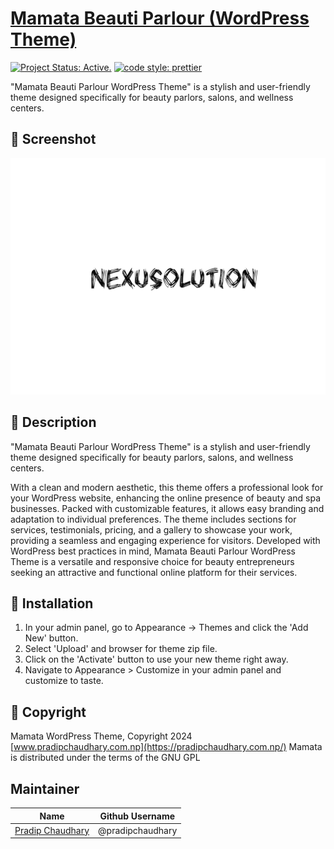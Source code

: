 # [Mamata Beauti Parlour (WordPress Theme)](https://github.com/pradipchaudhary/mamata)

[![Project Status: Active.](https://www.repostatus.org/badges/latest/active.svg)](https://www.repostatus.org/#active) [![code style: prettier](https://img.shields.io/badge/code_style-prettier-ff69b4.svg?style=flat-square)](https://github.com/prettier/prettier)

"Mamata Beauti Parlour WordPress Theme" is a stylish and user-friendly theme designed specifically for beauty parlors, salons, and wellness centers.

## 🔗 Screenshot

![](screenshot.png)

## 🔗 Description

"Mamata Beauti Parlour WordPress Theme" is a stylish and user-friendly theme designed specifically for beauty parlors, salons, and wellness centers.

With a clean and modern aesthetic, this theme offers a professional look for your WordPress website, enhancing the online presence of beauty and spa businesses. Packed with customizable features, it allows easy branding and adaptation to individual preferences. The theme includes sections for services, testimonials, pricing, and a gallery to showcase your work, providing a seamless and engaging experience for visitors. Developed with WordPress best practices in mind, Mamata Beauti Parlour WordPress Theme is a versatile and responsive choice for beauty entrepreneurs seeking an attractive and functional online platform for their services.

## 🔗 Installation

1. In your admin panel, go to Appearance -> Themes and click the 'Add New' button.
2. Select 'Upload' and browser for theme zip file.
3. Click on the 'Activate' button to use your new theme right away.
4. Navigate to Appearance > Customize in your admin panel and customize to taste.

## 🔗 Copyright

Mamata WordPress Theme, Copyright 2024 [www.pradipchaudhary.com.np](https://pradipchaudhary.com.np/) Mamata is distributed under the terms of the GNU GPL

## Maintainer

| Name                                                   | Github Username  |
| ------------------------------------------------------ | ---------------- |
| [Pradip Chaudhary](mailto:chudharypradip678@gmail.com) | @pradipchaudhary |
